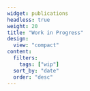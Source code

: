 ```yaml
---
widget: publications
headless: true
weight: 20
title: "Work in Progress"
design:
  view: "compact"
content:
  filters:
    tags: ["wip"]
  sort_by: "date"
  order: "desc"
---
```

